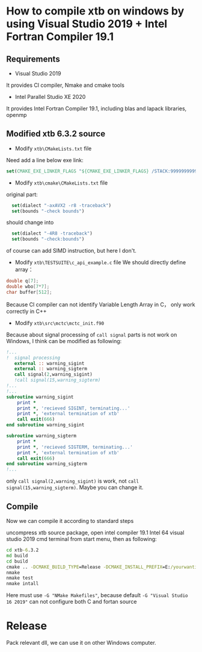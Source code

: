 # How to compile xtb on windows by using Visual Studio 2019 + Intel Fortran Compiler 19.1

## Requirements
* Visual Studio 2019

It provides Cl compiler, Nmake and cmake tools
* Intel Parallel Studio XE 2020

It provides Intel Fortran Compiler 19.1, including blas and lapack libraries, openmp

## Modified xtb 6.3.2 source
* Modify `xtb\CMakeLists.txt` file

Need add a line below exe link:
```cmake
set(CMAKE_EXE_LINKER_FLAGS "${CMAKE_EXE_LINKER_FLAGS} /STACK:9999999999")
```
* Modify `xtb\cmake\CMakeLists.txt` file

original part:
```cmake
  set(dialect "-axAVX2 -r8 -traceback")
  set(bounds "-check bounds")
```
should change into 
```cmake
  set(dialect "-4R8 -traceback")
  set(bounds "-check:bounds")
```
of course can add SIMD instruction, but here I don't.
* Modify `xtb\TESTSUITE\c_api_example.c` file
We should directly define array：
```c
double q[7];
double wbo[7*7];
char buffer[512];
```
Because Cl compiler can not identify Variable Length Array in C， only work correctly in C++

* Modify `xtb\src\mctc\mctc_init.f90`

Because about signal processing of `call signal` parts is not work on Windows, I think can be modified as following:
```fortran
!...
!  signal processing
   external :: warning_sigint
   external :: warning_sigterm
   call signal(2,warning_sigint)
   !call signal(15,warning_sigterm)
!...
!...
subroutine warning_sigint
    print *
    print *, 'recieved SIGINT, terminating...'
    print *, 'external termination of xtb'
    call exit(666)
end subroutine warning_sigint

subroutine warning_sigterm
    print *
    print *, 'recieved SIGTERM, terminating...'
    print *, 'external termination of xtb'
    call exit(666)
end subroutine warning_sigterm
!...
```
only `call signal(2,warning_sigint)` is work, not `call signal(15,warning_sigterm)`. Maybe you can change it.

## Compile
Now we can compile it according to standard steps

uncompress xtb source package, open intel compiler 19.1 Intel 64 visual studio 2019 cmd terminal from start menu, then as following:
```cmd
cd xtb-6.3.2
md build
cd build
cmake .. -DCMAKE_BUILD_TYPE=Release -DCMAKE_INSTALL_PREFIX=E:/yourwantinstallpath -G "NMake Makefiles"
nmake
nmake test
nmake intall
```
Here must use `-G "NMake Makefiles"`, because default `-G "Visual Studio 16 2019"` can not configure both C and fortan source

# Release
Pack relevant dll, we can use it on other Windows computer.


